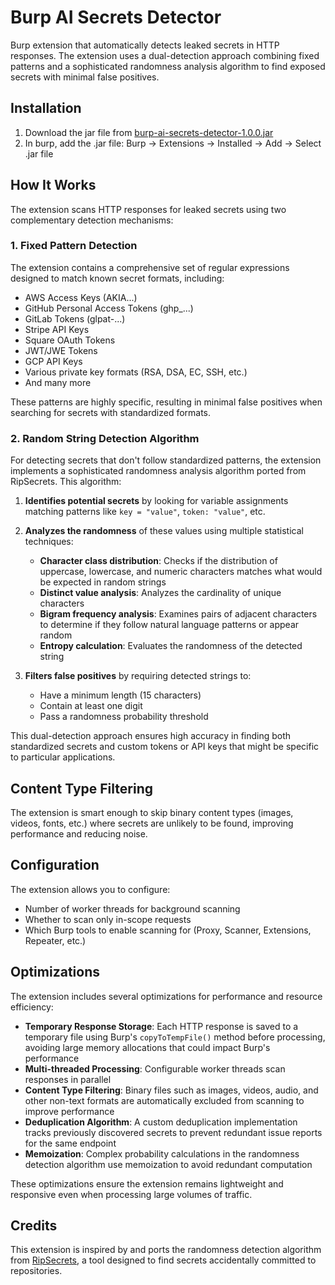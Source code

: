 # Burp AI Secrets Detector
Burp extension that automatically detects leaked secrets in HTTP responses. The extension uses a dual-detection approach combining fixed patterns and a sophisticated randomness analysis algorithm to find exposed secrets with minimal false positives.

## Installation

1. Download the jar file from [burp-ai-secrets-detector-1.0.0.jar](https://github.com/slicingmelon/burp-ai-secrets-detector/blob/main/build/libs/burp-ai-secrets-detector-1.0.0.jar)
2. In burp, add the .jar file: Burp → Extensions → Installed → Add → Select .jar file

## How It Works

The extension scans HTTP responses for leaked secrets using two complementary detection mechanisms:

### 1. Fixed Pattern Detection

The extension contains a comprehensive set of regular expressions designed to match known secret formats, including:

- AWS Access Keys (AKIA...)
- GitHub Personal Access Tokens (ghp_...)
- GitLab Tokens (glpat-...)
- Stripe API Keys
- Square OAuth Tokens
- JWT/JWE Tokens
- GCP API Keys
- Various private key formats (RSA, DSA, EC, SSH, etc.)
- And many more

These patterns are highly specific, resulting in minimal false positives when searching for secrets with standardized formats.

### 2. Random String Detection Algorithm

For detecting secrets that don't follow standardized patterns, the extension implements a sophisticated randomness analysis algorithm ported from RipSecrets. This algorithm:

1. **Identifies potential secrets** by looking for variable assignments matching patterns like `key = "value"`, `token: "value"`, etc.

2. **Analyzes the randomness** of these values using multiple statistical techniques:
   - **Character class distribution**: Checks if the distribution of uppercase, lowercase, and numeric characters matches what would be expected in random strings
   - **Distinct value analysis**: Analyzes the cardinality of unique characters
   - **Bigram frequency analysis**: Examines pairs of adjacent characters to determine if they follow natural language patterns or appear random
   - **Entropy calculation**: Evaluates the randomness of the detected string

3. **Filters false positives** by requiring detected strings to:
   - Have a minimum length (15 characters)
   - Contain at least one digit
   - Pass a randomness probability threshold

This dual-detection approach ensures high accuracy in finding both standardized secrets and custom tokens or API keys that might be specific to particular applications.

## Content Type Filtering

The extension is smart enough to skip binary content types (images, videos, fonts, etc.) where secrets are unlikely to be found, improving performance and reducing noise.

## Configuration

The extension allows you to configure:
- Number of worker threads for background scanning
- Whether to scan only in-scope requests
- Which Burp tools to enable scanning for (Proxy, Scanner, Extensions, Repeater, etc.)

## Optimizations

The extension includes several optimizations for performance and resource efficiency:

- **Temporary Response Storage**: Each HTTP response is saved to a temporary file using Burp's `copyToTempFile()` method before processing, avoiding large memory allocations that could impact Burp's performance
- **Multi-threaded Processing**: Configurable worker threads scan responses in parallel
- **Content Type Filtering**: Binary files such as images, videos, audio, and other non-text formats are automatically excluded from scanning to improve performance
- **Deduplication Algorithm**: A custom deduplication implementation tracks previously discovered secrets to prevent redundant issue reports for the same endpoint
- **Memoization**: Complex probability calculations in the randomness detection algorithm use memoization to avoid redundant computation

These optimizations ensure the extension remains lightweight and responsive even when processing large volumes of traffic.


## Credits

This extension is inspired by and ports the randomness detection algorithm from [RipSecrets](https://github.com/sirwart/ripsecrets), a tool designed to find secrets accidentally committed to repositories.